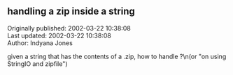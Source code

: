 ## handling a zip inside a string  
Originally published: 2002-03-22 10:38:08  
Last updated: 2002-03-22 10:38:08  
Author: Indyana Jones  
  
given a string that has the contents of a .zip, how to handle ?\n(or "on using StringIO and zipfile")